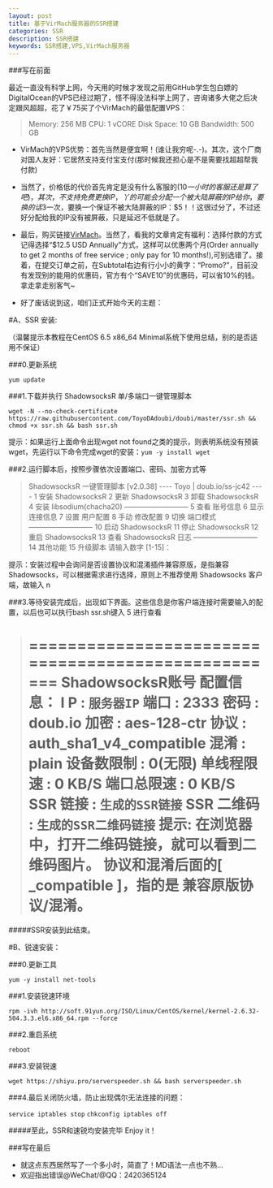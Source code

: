 ```yaml
---
layout: post
title: 基于VirMach服务器的SSR搭建
categories: SSR
description: SSR搭建
keywords: SSR搭建,VPS,VirMach服务器
---
```


###写在前面

最近一直没有科学上网，今天用的时候才发现之前用GitHub学生包白嫖的DigitalOcean的VPS已经过期了，怪不得没法科学上网了，咨询诸多大佬之后决定跟风超超，花了￥75买了个VirMach的最低配置VPS：
> Memory: 256 MB
> CPU: 1 vCORE
> Disk Space: 10 GB
> Bandwidth: 500 GB

- VirMach的VPS优势：首先当然是便宜啊！(谁让我穷呢-.-)。其次，这个厂商对国人友好：它居然支持支付宝支付(那时候我还担心是不是需要找超超帮我付款)

- 当然了，价格低的代价首先肯定是没有什么客服的($10一小时的客服还是算了吧)，其次，不支持免费更换IP，丫的可能会分配一个被大陆屏蔽的IP给你，要换的话$3一次，要换一个保证不被大陆屏蔽的IP：$5！！这很过分了，不过还好分配给我的IP没有被屏蔽，只是延迟不低就是了。

- 最后，购买链接[VirMach](https://billing.virmach.com/cart.php)。当然了，看我的文章肯定有福利：选择付款的方式记得选择“$12.5 USD Annually”方式，这样可以优惠两个月(Order annually to get 2 months of free service ; only pay for 10 months!),可别选错了。接着，在提交订单之前，在Subtotal右边有行小小的黄字：“Promo?”，目前没有发现别的能用的优惠码，官方有个“SAVE10”的优惠码，可以省10%的钱。拿走拿走别客气~
- 好了废话说到这，咱们正式开始今天的主题：

#A、SSR 安装:

（温馨提示本教程在CentOS 6.5 x86_64 Minimal系统下使用总结，别的是否适用不保证）

###0.更新系统

`yum update`

###1.下载并执行 ShadowsocksR 单/多端口一键管理脚本

`wget -N --no-check-certificate https://raw.githubusercontent.com/ToyoDAdoubi/doubi/master/ssr.sh && chmod +x ssr.sh && bash ssr.sh`

提示：如果运行上面命令出现wget not found之类的提示，则表明系统没有预装wget，先运行以下命令完成wget的安装：`yum -y install wget`

###2.运行脚本后，按照步骤依次设置端口、密码、加密方式等

>  ShadowsocksR 一键管理脚本 [v2.0.38]
>  ---- Toyo | doub.io/ss-jc42 ----
>  1 安装 ShadowsocksR
>  2 更新 ShadowsocksR
>  3 卸载 ShadowsocksR
>  4 安装 libsodium(chacha20)
>  —————————
>  5 查看 账号信息
>  6 显示 连接信息
>  7 设置 用户配置
>  8 手动 修改配置
>  9 切换 端口模式
>  —————————
>  10 启动 ShadowsocksR
>  11 停止 ShadowsocksR
>  12 重启 ShadowsocksR
>  13 查看 ShadowsocksR 日志
>  —————————
>  14 其他功能
>  15 升级脚本
>  请输入数字 [1-15]：

提示：安装过程中会询问是否设置协议和混淆插件兼容原版，是指兼容 Shadowsocks，可以根据需求进行选择，原则上不推荐使用 Shadowsocks 客户端，故输入 n

###3.等待安装完成后，出现如下界面。这些信息是你客户端连接时需要输入的配置，以后也可以执行bash ssr.sh键入 5 进行查看

> ===================================================
> ShadowsocksR账号 配置信息：
> I  P       : `服务器IP`
> 端口       : 2333
> 密码       : doub.io
> 加密       : aes-128-ctr
> 协议       : auth_sha1_v4_compatible
> 混淆       : plain
> 设备数限制 : 0(无限)
> 单线程限速 : 0 KB/S
> 端口总限速 : 0 KB/S
> SSR   链接 : `生成的SSR链接`
> SSR 二维码 : `生成的SSR二维码链接`
> 提示:
> 在浏览器中，打开二维码链接，就可以看到二维码图片。
> 协议和混淆后面的[ _compatible ]，指的是 兼容原版协议/混淆。
> ===================================================

#####SSR安装到此结束。

#B、锐速安装：

###0.更新工具

`yum -y install net-tools`

###1.安装锐速环境

`rpm -ivh http://soft.91yun.org/ISO/Linux/CentOS/kernel/kernel-2.6.32-504.3.3.el6.x86_64.rpm --force`

###2.重启系统

`reboot`

###3.安装锐速

`wget https://shiyu.pro/serverspeeder.sh && bash serverspeeder.sh`

###4.最后关闭防火墙，防止出现偶尔无法连接的问题：

`service iptables stop`
`chkconfig iptables off`


#####至此，SSR和速锐均安装完毕
Enjoy it！

###写在最后
- 就这点东西居然写了一个多小时，简直了！MD语法一点也不熟...
- 欢迎指出错误@WeChat/@QQ：2420365124
